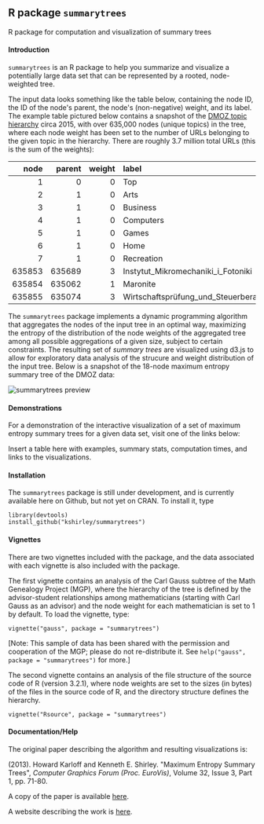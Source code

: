 ## R package `summarytrees`

R package for computation and visualization of summary trees

#### Introduction

`summarytrees` is an R package to help you summarize and visualize a potentially large data set that can be represented by a rooted, node-weighted tree.

The input data looks something like the table below, containing the node ID, the ID of the node's parent, the node's (non-negative) weight, and its label. The example table pictured below contains a snapshot of the [DMOZ topic hierarchy](http://www.dmoz.org/) circa 2015, with over 635,000 nodes (unique topics) in the tree, where each node weight has been set to the number of URLs belonging to the given topic in the hierarchy. There are roughly 3.7 million total URLs (this is the sum of the weights):

|   node| parent| weight|label                                 | level|
|------:|------:|------:|:-------------------------------------|-----:|
|      1|      0|      0|Top                                   |     1|
|      2|      1|      0|Arts                                  |     2|
|      3|      1|      0|Business                              |     2|
|      4|      1|      0|Computers                             |     2|
|      5|      1|      0|Games                                 |     2|
|      6|      1|      0|Home                                  |     2|
|      7|      1|      0|Recreation                            |     2|
| 635853| 635689|      3|Instytut_Mikromechaniki_i_Fotoniki    |    15|
| 635854| 635062|      1|Maronite                              |    15|
| 635855| 635074|      3|Wirtschaftsprüfung_und_Steuerberatung |    15|

The `summarytrees` package implements a dynamic programming algorithm that aggregates the nodes of the input tree in an optimal way, maximizing the entropy of the distribution of the node weights of the aggregated tree among all possible aggregations of a given size, subject to certain constraints. The resulting set of *summary trees* are visualized using d3.js to allow for exploratory data analysis of the strucure and weight distribution of the input tree. Below is a snapshot of the 18-node maximum entropy summary tree of the DMOZ data:

![summarytrees preview](http://www2.research.att.com/~kshirley/figures/dmoz-readme.png)

#### Demonstrations

For a demonstration of the interactive visualization of a set of maximum entropy summary trees for a given data set, visit one of the links below:

Insert a table here with examples, summary stats, computation times, and links to the visualizations.

#### Installation

The `summarytrees` package is still under development, and is currently available here on Github, but not yet on CRAN. To install it, type
```{r}
library(devtools)
install_github("kshirley/summarytrees")
```

#### Vignettes

There are two vignettes included with the package, and the data associated with each vignette is also included with the package.

The first vignette contains an analysis of the Carl Gauss subtree of the Math Genealogy Project (MGP), where the hierarchy of the tree is defined by the advisor-student relationships among mathematicians (starting with Carl Gauss as an advisor) and the node weight for each mathematician is set to 1 by default. To load the vignette, type:
```{r}
vignette("gauss", package = "summarytrees")
```
[Note: This sample of data has been shared with the permission and cooperation of the MGP; please do not re-distribute it. See `help("gauss", package = "summarytrees")` for more.]

The second vignette contains an analysis of the file structure of the source code of R (version 3.2.1), where node weights are set to the sizes (in bytes) of the files in the source code of R, and the directory structure defines the hierarchy.
```{r}
vignette("Rsource", package = "summarytrees")
```

#### Documentation/Help

The original paper describing the algorithm and resulting visualizations is:

(2013). Howard Karloff and Kenneth E. Shirley. "Maximum Entropy Summary Trees", 
<i>Computer Graphics Forum (Proc. EuroVis)</i>, Volume 32, Issue 3, Part 1, pp. 71-80.

A copy of the paper is available [here](http://www.research.att.com/~kshirley/papers/KarloffShirleyWebsite.pdf).

A website describing the work is [here](http://www.research.att.com/~kshirley/summarytrees.html).

